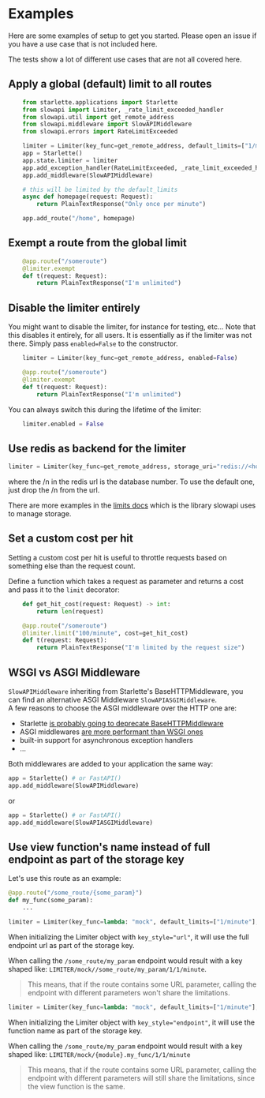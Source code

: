 # Examples

Here are some examples of setup to get you started. Please open an issue if you have a use case that is not included here.

The tests show a lot of different use cases that are not all covered here.

## Apply a global (default) limit to all routes

```python
    from starlette.applications import Starlette
    from slowapi import Limiter, _rate_limit_exceeded_handler
    from slowapi.util import get_remote_address
    from slowapi.middleware import SlowAPIMiddleware
    from slowapi.errors import RateLimitExceeded

    limiter = Limiter(key_func=get_remote_address, default_limits=["1/minute"])
    app = Starlette()
    app.state.limiter = limiter
    app.add_exception_handler(RateLimitExceeded, _rate_limit_exceeded_handler)
    app.add_middleware(SlowAPIMiddleware)

    # this will be limited by the default_limits
    async def homepage(request: Request):
        return PlainTextResponse("Only once per minute")

    app.add_route("/home", homepage)
```

## Exempt a route from the global limit

```python
    @app.route("/someroute")
    @limiter.exempt
    def t(request: Request):
        return PlainTextResponse("I'm unlimited")
```

## Disable the limiter entirely

You might want to disable the limiter, for instance for testing, etc...
Note that this disables it entirely, for all users. It is essentially as if the limiter was not there.
Simply pass `enabled=False` to the constructor.

```python
    limiter = Limiter(key_func=get_remote_address, enabled=False)

    @app.route("/someroute")
    @limiter.exempt
    def t(request: Request):
        return PlainTextResponse("I'm unlimited")
```

You can always switch this during the lifetime of the limiter:

```python
    limiter.enabled = False
```

## Use redis as backend for the limiter

```python
limiter = Limiter(key_func=get_remote_address, storage_uri="redis://<host>:<port>/n")
```

where the /n in the redis url is the database number. To use the default one, just drop the /n from the url.

There are more examples in the [limits docs](https://limits.readthedocs.io/en/stable/storage.html) which is the library slowapi uses to manage storage.

## Set a custom cost per hit

Setting a custom cost per hit is useful to throttle requests based on something else than the request count.

Define a function which takes a request as parameter and returns a cost and pass it to the `limit` decorator:

```python
    def get_hit_cost(request: Request) -> int:
        return len(request)

    @app.route("/someroute")
    @limiter.limit("100/minute", cost=get_hit_cost)
    def t(request: Request):
        return PlainTextResponse("I'm limited by the request size")
```

## WSGI vs ASGI Middleware

`SlowAPIMiddleware` inheriting from Starlette's BaseHTTPMiddleware, you can find an alternative ASGI Middleware `SlowAPIASGIMiddleware`.  
A few reasons to choose the ASGI middleware over the HTTP one are:
- Starlette [is probably going to deprecate BaseHTTPMiddleware](https://github.com/encode/starlette/issues/1678)
- ASGI middlewares [are more performant than WSGI ones](https://github.com/tiangolo/fastapi/issues/2241)
- built-in support for asynchronous exception handlers
- ...


Both middlewares are added to your application the same way:
```python
app = Starlette() # or FastAPI()
app.add_middleware(SlowAPIMiddleware)
```
or
```python
app = Starlette() # or FastAPI()
app.add_middleware(SlowAPIASGIMiddleware)
```

## Use view function's name instead of full endpoint as part of the storage key

Let's use this route as an example:
```python
@app.route("/some_route/{some_param}")
def my_func(some_param):
    ...
```

```python
limiter = Limiter(key_func=lambda: "mock", default_limits=["1/minute"], key_style="url")
```

When initializing the Limiter object with `key_style="url"`, it will use the full endpoint url as part of the storage key.

When calling the `/some_route/my_param` endpoint would result with a key shaped like: `LIMITER/mock//some_route/my_param/1/1/minute`.

> This means, that if the route contains some URL parameter, calling the endpoint with different parameters won't share the limitations.

```python
limiter = Limiter(key_func=lambda: "mock", default_limits=["1/minute"], key_style="endpoint")
```

When initializing the Limiter object with `key_style="endpoint"`, it will use the function name as part of the storage key.

When calling the `/some_route/my_param` endpoint would result with a key shaped like: `LIMITER/mock/{module}.my_func/1/1/minute`

> This means, that if the route contains some URL parameter, calling the endpoint with different parameters will still share the limitations, since the view function is the same.
